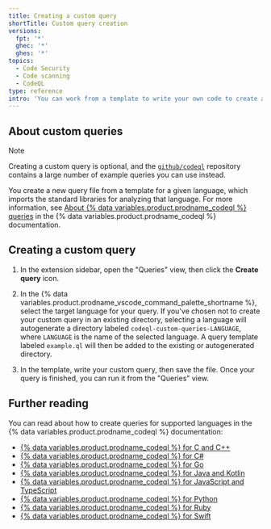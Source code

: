 ```yaml
---
title: Creating a custom query
shortTitle: Custom query creation
versions:
  fpt: '*'
  ghec: '*'
  ghes: '*'
topics:
  - Code Security
  - Code scanning
  - CodeQL
type: reference
intro: 'You can work from a template to write your own code to create a custom query to analyze a specific language.'
---
```


## About custom queries

> [!NOTE]
> Creating a custom query is optional, and the [`github/codeql`](https://github.com/github/codeql) repository contains a large number of example queries you can use instead.

You create a new query file from a template for a given language, which imports the standard libraries for analyzing that language. For more information, see [About {% data variables.product.prodname_codeql %} queries](https://codeql.github.com/docs/writing-codeql-queries/about-codeql-queries/) in the {% data variables.product.prodname_codeql %} documentation.

## Creating a custom query

1. In the extension sidebar, open the "Queries" view, then click the **Create query** icon.

1. In the {% data variables.product.prodname_vscode_command_palette_shortname %}, select the target language for your query. If you've chosen not to create your custom query in an existing directory, selecting a language will autogenerate a directory labeled `codeql-custom-queries-LANGUAGE`, where `LANGUAGE` is the name of the selected language. A query template labeled `example.ql` will then be added to the existing or autogenerated directory.

1. In the template, write your custom query, then save the file. Once your query is finished, you can run it from the "Queries" view.

## Further reading

You can read about how to create queries for supported languages in the {% data variables.product.prodname_codeql %} documentation:

* [{% data variables.product.prodname_codeql %} for C and C++](https://codeql.github.com/docs/codeql-language-guides/codeql-for-cpp/)
* [{% data variables.product.prodname_codeql %} for C#](https://codeql.github.com/docs/codeql-language-guides/codeql-for-csharp/)
* [{% data variables.product.prodname_codeql %} for Go](https://codeql.github.com/docs/codeql-language-guides/codeql-for-go/)
* [{% data variables.product.prodname_codeql %} for Java and Kotlin](https://codeql.github.com/docs/codeql-language-guides/codeql-for-java/)
* [{% data variables.product.prodname_codeql %} for JavaScript and TypeScript](https://codeql.github.com/docs/codeql-language-guides/codeql-for-javascript/)
* [{% data variables.product.prodname_codeql %} for Python](https://codeql.github.com/docs/codeql-language-guides/codeql-for-python/)
* [{% data variables.product.prodname_codeql %} for Ruby](https://codeql.github.com/docs/codeql-language-guides/codeql-for-ruby/)
* [{% data variables.product.prodname_codeql %} for Swift](https://codeql.github.com/docs/codeql-language-guides/codeql-for-swift/)
